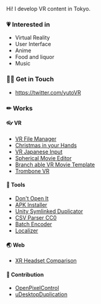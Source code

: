 Hi! I develop VR content in Tokyo.

### 💗 Interested in

- Virtual Reality
- User Interface
- Anime
- Food and liquor
- Music

### 🤝🏼 Get in Touch

- https://twitter.com/yutoVR

### ✏ Works

#### 👓 VR

- [VR File Manager](https://yutokun.com/works/vr-file-manager/)
- [Christmas in your Hands](https://yutokun.com/works/christmas-in-your-hands/)
- [VR Japanese Input](https://yutokun.com/works/jpinput/)
- [Spherical Movie Editor](https://github.com/yutokun/Spherical-Movie-Editor)
- [Branch able VR Movie Template](https://github.com/yutokun/Branch-able-VR-Movie-Template)
- [Trombone VR](https://yutokun.com/works/trombonevr/)

#### 🔧 Tools

- [Don't Open It](https://github.com/yutokun/Dont-Open-It)
- [APK Installer](https://github.com/yutokun/APK-Installer)
- [Unity Symlinked Duplicator](https://github.com/yutokun/Unity-Symlinked-Duplicator)
- [CSV Parser CC0](https://github.com/yutokun/CSV-Parser)
- [Batch Encoder](https://github.com/yutokun/BatchEncoder)
- [Localizer](https://github.com/yutokun/Localizer)

#### 🌏 Web

- [XR Headset Comparison](https://xr-comparison.yutokun.com/)

#### 🌈 Contribution

- [OpenPixelControl](https://github.com/HunterCarlson/OpenPixelControl)
- [uDesktopDuplication](https://github.com/hecomi/uDesktopDuplication)
